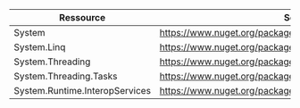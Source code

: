 | Ressource                      |  Source                                                       |
|--------------------------------|---------------------------------------------------------------|
| System                         | https://www.nuget.org/packages/runtime.native.System          |
| System.Linq                    | https://www.nuget.org/packages/System.Linq                    |
| System.Threading               | https://www.nuget.org/packages/System.Threading               |
| System.Threading.Tasks         | https://www.nuget.org/packages/System.Threading.Tasks         |
| System.Runtime.InteropServices | https://www.nuget.org/packages/System.Runtime.InteropServices |